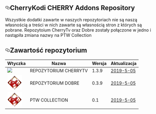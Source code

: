 
 <div id="readme" class="readme blob instapaper_body">
    <article class="markdown-body entry-content" itemprop="text"><h1><a id="user-content-CherryKodi-CHERRY -addons-repository" class="anchor" aria-hidden="true" href="#CHERRY TEAM -addons-repository"><svg class="octicon octicon-link" viewBox="0 0 16 16" version="1.1" width="16" height="16" aria-hidden="true"><path fill-rule="evenodd" d="M4 9h1v1H4c-1.5 0-3-1.69-3-3.5S2.55 3 4 3h4c1.45 0 3 1.69 3 3.5 0 1.41-.91 2.72-2 3.25V8.59c.58-.45 1-1.27 1-2.09C10 5.22 8.98 4 8 4H4c-.98 0-2 1.22-2 2.5S3 9 4 9zm9-3h-1v1h1c1 0 2 1.22 2 2.5S13.98 12 13 12H9c-.98 0-2-1.22-2-2.5 0-.83.42-1.64 1-2.09V6.25c-1.09.53-2 1.84-2 3.25C6 11.31 7.55 13 9 13h4c1.45 0 3-1.69 3-3.5S14.5 6 13 6z"></path></svg></a>CherryKodi CHERRY Addons Repository</h1>
<p>Wszystkie dodatki zawarte w naszych repozytoriach nie są naszą własnością a treści w nich zawarte są własnością stron z których są pobrane. Repozytoium CherryTv oraz Dobre zostały połączone w jedno i nastąpiła zmiana nazwy na PTW Collection</p>
<h2><a id="user-content-zawartość-repozytoium" class="anchor" aria-hidden="true" href="#zawartość-repozytoium"><svg class="octicon octicon-link" viewBox="0 0 16 16" version="1.1" width="16" height="16" aria-hidden="true"><path fill-rule="evenodd" d="M4 9h1v1H4c-1.5 0-3-1.69-3-3.5S2.55 3 4 3h4c1.45 0 3 1.69 3 3.5 0 1.41-.91 2.72-2 3.25V8.59c.58-.45 1-1.27 1-2.09C10 5.22 8.98 4 8 4H4c-.98 0-2 1.22-2 2.5S3 9 4 9zm9-3h-1v1h1c1 0 2 1.22 2 2.5S13.98 12 13 12H9c-.98 0-2-1.22-2-2.5 0-.83.42-1.64 1-2.09V6.25c-1.09.53-2 1.84-2 3.25C6 11.31 7.55 13 9 13h4c1.45 0 3-1.69 3-3.5S14.5 6 13 6z"></path></svg></a>Zawartość repozytorium</h2>
<table>
<thead>
<tr>
<th>Wtyczka</th>
<th>Nazwa</th>
<th>Wersja</th>
<th>Aktualizacja</th>
</tr>
</thead>
<tbody>
<tr>
<td><a target="_blank" href="https://raw.githubusercontent.com/CherryKodi/CHERRY/master/zips/repository.cherrytv/icon.png"><img src="https://raw.githubusercontent.com/CherryKodi/CHERRY/master/zips/repository.cherrytv/icon.png" width="48" style="max-width:100%;"></a></td>
<td>REPOZYTORIUM CHERRYTV</td>
<td>1.3.9</td>
<td><a href="https://github.com/CherryKodi/CHERRY/raw/master/zips/repository.cherrytv" 
rel="nofollow">2019-5-05</a></td>
</tr>
<tr>
<td><a target="_blank" href="https://raw.githubusercontent.com/CherryKodi/CHERRY/master/zips/repository.dobre/icon.png"><img src="https://raw.githubusercontent.com/CherryKodi/CHERRY/master/zips/repository.dobre/icon.png" width="48" style="max-width:100%;"></a></td>
<td>REPOZYTORIUM DOBRE</td>
<td>0.3.9</td>
<td><a href="https://github.com/CherryKodi/CHERRY/raw/master/zips/repository.dobre" 
rel="nofollow">2019-5-05</a></td>
</tr>
<tr>
<td><a target="_blank" href="https://raw.githubusercontent.com/CherryKodi/CHERRY/master/zips/repository.pltwcollection/icon.png"><img src="https://raw.githubusercontent.com/CherryKodi/CHERRY/master/zips/repository.pltwcollection/icon.png" width="48" style="max-width:100%;"></a></td>
<td>PTW COLLECTION</td>
<td>0.1</td>
<td><a href="https://github.com/CherryKodi/CHERRY/raw/master/zips/repository.pltwcollection" 
rel="nofollow">2019-5-05</a></td>
</tr>





  </div>
